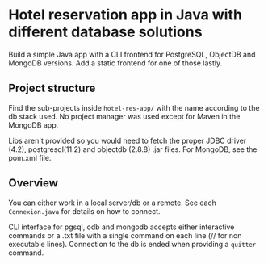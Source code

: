 # Hotel reservation app in Java with different database solutions

Build a simple Java app with a CLI frontend for PostgreSQL, ObjectDB and MongoDB versions. Add a static frontend for one of those lastly.

## Project structure

Find the sub-projects inside `hotel-res-app/` with the name according to the db stack used. No project manager was used except for Maven in the MongoDB app.

Libs aren't provided so you would need to fetch the proper  JDBC driver (4.2), postgresql(11.2) and objectdb (2.8.8) .jar files. For MongoDB, see the pom.xml file.

## Overview

You can either work in a local server/db or a remote. See each `Connexion.java` for details on how to connect.

CLI interface for pgsql, odb and mongodb accepts either interactive commands or a .txt file with a single command on each line (// for non executable lines). Connection to the db is ended when providing a `quitter` command.
